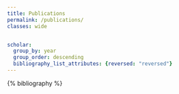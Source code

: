 ```yaml
---
title: Publications
permalink: /publications/
classes: wide


scholar:
  group_by: year
  group_order: descending
  bibliography_list_attributes: {reversed: "reversed"}
---
```


{% bibliography %}